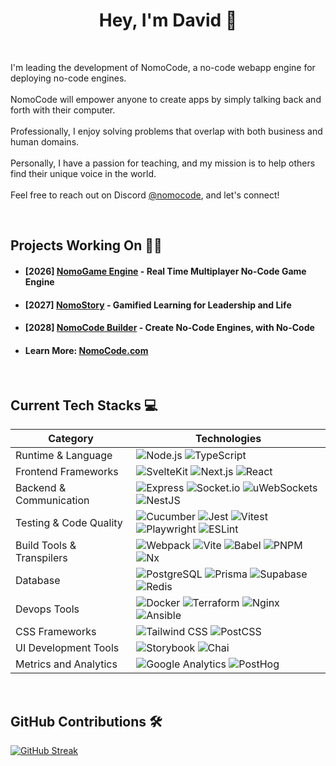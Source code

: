 <h1 align="center">Hey, I'm David 👋</h1>

<br>
<p>I'm leading the development of NomoCode, a no-code webapp engine for deploying no-code engines.<br><br>NomoCode will empower anyone to create apps by simply talking back and forth with their computer.<br><br>Professionally, I enjoy solving problems that overlap with both business and human domains.<br><br>Personally, I have a passion for teaching, and my mission is to help others find their unique voice in the world.<br><br>Feel free to reach out on Discord <a href="https://discordapp.com/users/nomocode">@nomocode</a>, and let's connect!</p>

<br>
   <h2>Projects Working On 👨‍💻</h2>
   <ul>
      <li>
         <h4>[2026] <a href="https://nomogame.com">NomoGame Engine</a> - Real Time Multiplayer No-Code Game Engine</h4>
      </li>
      <li>
         <h4>[2027] <a href="https://nomostory.com">NomoStory</a> - Gamified Learning for Leadership and Life</h4>
      </li>
      <li>
         <h4>[2028] <a href="https://nomocode.io/">NomoCode Builder</a> - Create No-Code Engines, with No-Code</h4>
      </li>
      <li>
          <h4>Learn More: <a href="https://nomocode.com/">NomoCode.com</a></h4>
      </li>
   </ul>
   
<br>
<h2>Current Tech Stacks 💻</h2>

| Category | Technologies |
|----------|--------------|
| Runtime & Language | ![Node.js](https://img.shields.io/badge/Node.js-43853D?style=for-the-badge&logo=node.js&logoColor=white) ![TypeScript](https://img.shields.io/badge/TypeScript-007ACC?style=for-the-badge&logo=typescript&logoColor=white) |
| Frontend Frameworks | ![SvelteKit](https://img.shields.io/badge/SvelteKit-FF3E00?style=for-the-badge&logo=Svelte&logoColor=white) ![Next.js](https://img.shields.io/badge/Next-black?style=for-the-badge&logo=next.js&logoColor=white) ![React](https://img.shields.io/badge/React-20232A?style=for-the-badge&logo=react&logoColor=61DAFB) |
| Backend & Communication | ![Express](https://img.shields.io/badge/Express.js-404D59?style=for-the-badge) ![Socket.io](https://img.shields.io/badge/Socket.io-010101?&style=for-the-badge&logo=Socket.io&logoColor=white) ![uWebSockets](https://img.shields.io/badge/uWebSockets-235dc1?style=for-the-badge&logo=uWebSockets&logoColor=white) ![NestJS](https://img.shields.io/badge/nestjs-E0234E?style=for-the-badge&logo=nestjs&logoColor=white) |
| Testing & Code Quality | ![Cucumber](https://img.shields.io/badge/Cucumber-43B02A?style=for-the-badge&logo=cucumber&logoColor=white) ![Jest](https://img.shields.io/badge/Jest-323330?style=for-the-badge&logo=Jest&logoColor=white) ![Vitest](https://img.shields.io/badge/Vitest-%236E9F18?style=for-the-badge&logo=Vitest&logoColor=%23fcd703) ![Playwright](https://img.shields.io/badge/Playwright-45ba4b?style=for-the-badge&logo=Playwright&logoColor=white) ![ESLint](https://img.shields.io/badge/eslint-3A33D1?style=for-the-badge&logo=eslint&logoColor=white) |
| Build Tools & Transpilers | ![Webpack](https://img.shields.io/badge/webpack-%238DD6F9.svg?style=for-the-badge&logo=webpack&logoColor=white) ![Vite](https://img.shields.io/badge/Vite-646CFF?style=for-the-badge&logo=Vite&logoColor=white) ![Babel](https://img.shields.io/badge/Babel-F9DC3e?style=for-the-badge&logo=babel&logoColor=black) ![PNPM](https://img.shields.io/badge/pnpm-yellow?style=for-the-badge&logo=pnpm&logoColor=white) ![Nx](https://img.shields.io/badge/Nx-1f2d42?style=for-the-badge) |
| Database | ![PostgreSQL](https://img.shields.io/badge/postgres-%23316192.svg?style=for-the-badge&logo=postgresql&logoColor=white) ![Prisma](https://img.shields.io/badge/Prisma-3982CE?style=for-the-badge&logo=Prisma&logoColor=white) ![Supabase](https://img.shields.io/badge/Supabase-3ECF8E?style=for-the-badge&logo=supabase&logoColor=white) ![Redis](https://img.shields.io/badge/redis-%23DD0031.svg?style=for-the-badge&logo=redis&logoColor=white) |
| Devops Tools | ![Docker](https://img.shields.io/badge/docker-%230db7ed.svg?style=for-the-badge&logo=docker&logoColor=white) ![Terraform](https://img.shields.io/badge/terraform-%235835CC.svg?style=for-the-badge&logo=terraform&logoColor=white) ![Nginx](https://img.shields.io/badge/nginx-%23009639.svg?style=for-the-badge&logo=nginx&logoColor=white) ![Ansible](https://img.shields.io/badge/Ansible-000000?style=for-the-badge&logo=ansible&logoColor=white) |
| CSS Frameworks | ![Tailwind CSS](https://img.shields.io/badge/Tailwind_CSS-38B2AC?style=for-the-badge&logo=tailwind-css&logoColor=white) ![PostCSS](https://img.shields.io/badge/postcss-DD3A0A?style=for-the-badge&logo=postcss&logoColor=white) |
| UI Development Tools | ![Storybook](https://img.shields.io/badge/Storybook-FF4785?style=for-the-badge&logo=Storybook&logoColor=white) ![Chai](https://img.shields.io/badge/chai-A30701?style=for-the-badge&logo=chai&logoColor=white) |
| Metrics and Analytics | ![Google Analytics](https://img.shields.io/badge/Google%20Analytics-E37400?style=for-the-badge&logo=google%20analytics&logoColor=white) ![PostHog](https://img.shields.io/badge/posthog-232429?style=for-the-badge&logo=posthog&logoColor=white) |


<br>
<h2>GitHub Contributions 🛠️</h2>
<a href="https://git.io/streak-stats"><img src="https://streak-stats.demolab.com/?user=NomoCode&theme=dark&hide_border=true" alt="GitHub Streak" /></a>
